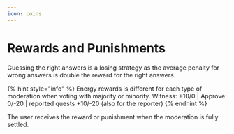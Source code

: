 ```yaml
---
icon: coins
---
```


# Rewards and Punishments

Guessing the right answers is a losing
strategy as the average penalty for wrong answers is double the
reward for the right answers. 

{% hint style="info" %}
Energy rewards is different for each type of moderation when voting
with majority or minority.
Witness: +10/0 | Approve: 0/-20 | reported quests +10/-20 (also for
the reporter)
{% endhint %}

The user receives the reward or punishment when the moderation is
fully settled.